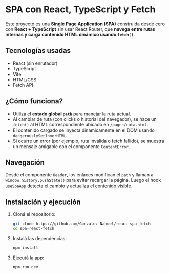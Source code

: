 # SPA con React, TypeScript y Fetch

Este proyecto es una **Single Page Application (SPA)** construida desde cero con **React + TypeScript** sin usar React Router, que **navega entre rutas internas y carga contenido HTML dinámico usando `fetch()`**.

## Tecnologías usadas

- React (sin enrutador)
- TypeScript
- Vite
- HTML/CSS
- Fetch API

## ¿Cómo funciona?

- Utiliza el **estado global `path`** para manejar la ruta actual.
- Al cambiar de ruta (con clicks o historial del navegador), se hace un `fetch()` al HTML correspondiente ubicado en `/pages/ruta.html`.
- El contenido cargado se inyecta dinámicamente en el DOM usando `dangerouslySetInnerHTML`.
- Si ocurre un error (por ejemplo, ruta inválida o fetch fallido), se muestra un mensaje amigable con el componente `ContentError`.

## Navegación

Desde el componente `Header`, los enlaces modifican el `path` y llaman a `window.history.pushState()` para evitar recargar la página. Luego el hook `useSpaApp` detecta el cambio y actualiza el contenido visible.

## Instalación y ejecución

1. Cloná el repositorio:
   ```bash
   git clone https://github.com/Gonzalez-Nahuel/react-spa-fetch
   cd spa-react-fetch
   ```
2. Instalá las dependencias:
   ```bash
   npm install
   ```
3. Ejecutá la app:
   ```bash
   npm run dev
   ```
